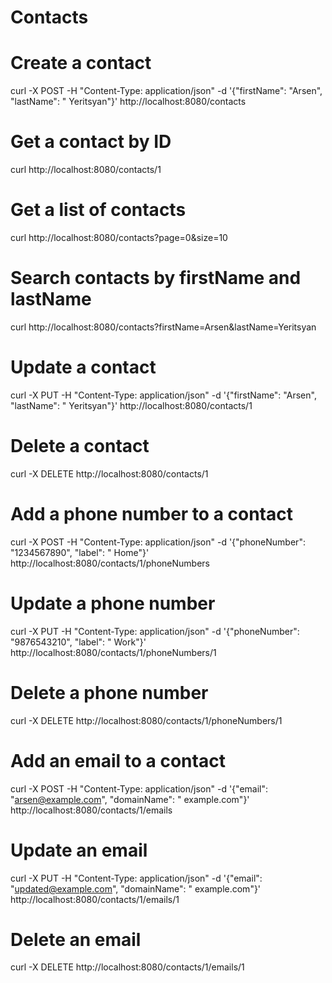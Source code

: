 # Contacts

# Create a contact

curl -X POST -H "Content-Type: application/json" -d '{"firstName": "Arsen", "lastName": "
Yeritsyan"}' http://localhost:8080/contacts

# Get a contact by ID

curl http://localhost:8080/contacts/1

# Get a list of contacts

curl http://localhost:8080/contacts?page=0&size=10

# Search contacts by firstName and lastName

curl http://localhost:8080/contacts?firstName=Arsen&lastName=Yeritsyan

# Update a contact

curl -X PUT -H "Content-Type: application/json" -d '{"firstName": "Arsen", "lastName": "
Yeritsyan"}' http://localhost:8080/contacts/1

# Delete a contact

curl -X DELETE http://localhost:8080/contacts/1

# Add a phone number to a contact

curl -X POST -H "Content-Type: application/json" -d '{"phoneNumber": "1234567890", "label": "
Home"}' http://localhost:8080/contacts/1/phoneNumbers

# Update a phone number

curl -X PUT -H "Content-Type: application/json" -d '{"phoneNumber": "9876543210", "label": "
Work"}' http://localhost:8080/contacts/1/phoneNumbers/1

# Delete a phone number

curl -X DELETE http://localhost:8080/contacts/1/phoneNumbers/1

# Add an email to a contact

curl -X POST -H "Content-Type: application/json" -d '{"email": "arsen@example.com", "domainName": "
example.com"}' http://localhost:8080/contacts/1/emails

# Update an email

curl -X PUT -H "Content-Type: application/json" -d '{"email": "updated@example.com", "domainName": "
example.com"}' http://localhost:8080/contacts/1/emails/1

# Delete an email

curl -X DELETE http://localhost:8080/contacts/1/emails/1
